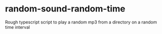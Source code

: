 # random-sound-random-time
Rough typescript script to play a random mp3 from a directory on a random time interval
